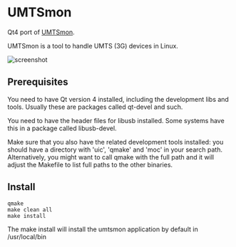 UMTSmon
=======

Qt4 port of [UMTSmon](http://umtsmon.sourceforge.net).

UMTSmon is a tool to handle UMTS (3G) devices in Linux.

![screenshot][screenshot]


Prerequisites
--------------

You need to have Qt version 4 installed, including the development libs and tools. Usually these are packages called qt-devel and such.

You need to have the header files for libusb installed.  Some systems have this in a package called libusb-devel.

Make sure that you also have the related development tools installed: you should have a directory with 'uic', 'qmake' and 'moc' in your search path.
Alternatively, you might want to call qmake with the full path and it will adjust the Makefile to list full paths to the other binaries.


Install
-------

    qmake
    make clean all
    make install

The make install will install the umtsmon application by default in /usr/local/bin

[screenshot]: https://lh3.googleusercontent.com/KhODSKIgA6udPdd1O6doDs1TxsDzDKpNErev6KkjCvRZ5ke8WD5qVM0nEc0umh71dLeLdshBv-bXQn9Lrm-eeejmx77WJbI-VFKaFUh0ZGkv14gf5SE2L-vmKiOb4xyKpVuTomPkg3LjOaOwFCMv2T0GmvVoNkyHyPtX6fLUyXDZiurwRbom27Zl-i5Z27hH85F_1ZNxxKWAjo0eQz1iMZmwnjmqiQ0Pv1j6a0BLviDBug_EvKmqgENkZid4K14CpoAfmLf-_MxQExanNvBbnK308XRTO2zVxDp_Xtw8FoJyNczWoC737a0vNS3d5cIZeiVeTQFaRiJQ2jySaTjPTRmBIf1VkM5TxTW5iv4HZhG4lfIdb-jewFNsyl_cNnzIbjpbq7o1I0GclZ2C7TyihFjxxY6R20_k7mJ7bNesLC9Nau7nStpJ7epuOcPnaSvnDRMO1Ja-TSLd424aRnanLbeesRVi1t2860kZS0Z8BMCJVlm-ACyLG3-F9Cymv323zlQ4-aqram7KGmjeYxQji-rtuFanzCFtJ5CsRm_qRgNLacExTS4jaiyIxAveKTTxL07DpyKnmEgWbiUWXMQP1NhI5YjrPB3LN_Ga6VdXHDniceK9=w360-h248-no "Screenshot"
